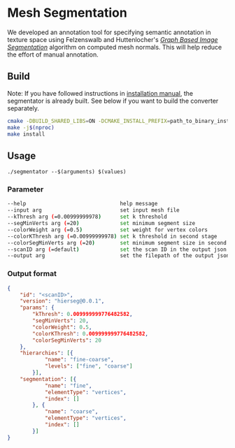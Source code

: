 # Mesh Segmentation

We developed an annotation tool for specifying semantic annotation in texture space using Felzenswalb and Huttenlocher's [*Graph Based Image Segmentation*](https://cs.brown.edu/~pff/segment/index.html) algorithm on computed mesh normals. This will help reduce the effort of manual annotation.

## Build
Note: If you have followed instructions in [installation manual](../doc/INSTALL.md), the segmentator is already built. See below if you want to build the converter separately.

```bash
cmake -DBUILD_SHARED_LIBS=ON -DCMAKE_INSTALL_PREFIX=path_to_binary_install_location -DBOOST_ROOT path_to_boost -DRAPIDJSON_DIR=path_to_rapidjson
make -j$(nproc)
make install
```

## Usage

```
./segmentator --$(arguments) $(values)
```

### Parameter

```bash
--help                              help message
--input arg                         set input mesh file
--kThresh arg (=0.00999999978)      set k threshold
--segMinVerts arg (=20)             set minimum segment size
--colorWeight arg (=0.5)            set weight for vertex colors
--colorKThresh arg (=0.00999999978) set k threshold in second stage
--colorSegMinVerts arg (=20)        set minimum segment size in second stage
--scanID arg (=default)             set the scan ID in the output json file
--output arg                        set the filepath of the output json file
```

### Output format
```json
{
    "id": "<scanID>",
    "version": "hierseg@0.0.1",
    "params": {
        "kThresh": 0.009999999776482582,
        "segMinVerts": 20,
        "colorWeight": 0.5,
        "colorKThresh": 0.009999999776482582,
        "colorSegMinVerts": 20
    },
    "hierarchies": [{
            "name": "fine-coarse",
            "levels": ["fine", "coarse"]
        }],
    "segmentation": [{
            "name": "fine",
            "elementType": "vertices",
            "index": []
        }, {
            "name": "coarse",
            "elementType": "vertices",
            "index": []
        }]
}
```
